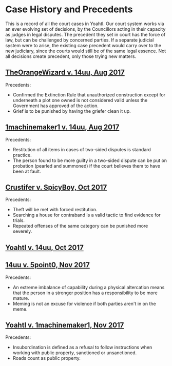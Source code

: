 # Case History and Precedents

This is a record of all the court cases in Yoahtl. Our court system works via an ever evolving set of decisions, by the Councillors acting in their capacity as judges in legal disputes. The precedent they set in court has the force of law, but can be challenged by concerned parties. If a separate judicial system were to arise, the existing case precedent would carry over to the new judiciary, since the courts would still be of the same legal essence. Not all decisions create precedent, only those trying new matters.

## [TheOrangeWizard v. 14uu, Aug 2017](/government/court-cases-precedents/orange_v_14uu_aug_2017)

Precedents:

- Confirmed the Extinction Rule that unauthorized construction except for underneath a plot one owned is not considered valid unless the Government has approved of the action.
- Grief is to be punished by having the griefer clean it up.

## [1machinemaker1 v. 14uu, Aug 2017](/government/court-cases-precedents/1machinemaker1_v_14uu_aug_2017)

Precedents:

- Restitution of all items in cases of two-sided disputes is standard practice.
- The person found to be more guilty in a two-sided dispute can be put on probation (pearled and summoned) if the court believes them to have been at fault.

## [Crustifer v. SpicyBoy, Oct 2017](/government/court-cases-precedents/crustifer_v_spicyboy_oct_2017)

Precedents:

- Theft will be met with forced restitution.
- Searching a house for contraband is a valid tactic to find evidence for trials.
- Repeated offenses of the same category can be punished more severely.

## [Yoahtl v. 14uu, Oct 2017](/government/court-cases-precedents/yoahtl_v_14uu_oct_2017)

## [14uu v. 5point0, Nov 2017](/government/court-cases-precedents/14uu_v_5point0_nov_2017)

Precedents:

- An extreme imbalance of capability during a physical altercation means that the person in a stronger position has a responsibility to be more mature.
- Meming is not an excuse for violence if both parties aren't in on the meme.

## [Yoahtl v. 1machinemaker1, Nov 2017](/government/court-cases-precedents/yoahtl_v_1machinemaker1_nov_2017)

Precedents:

- Insubordination is defined as a refusal to follow instructions when working with public property, sanctioned or unsanctioned.
- Roads count as public property.
